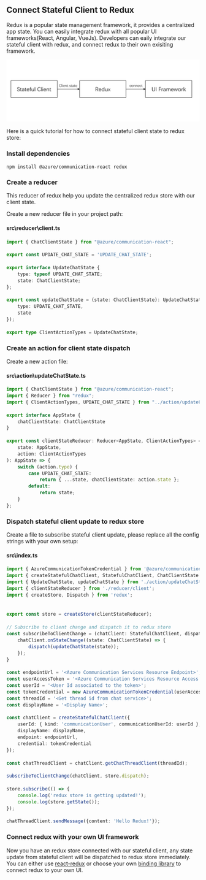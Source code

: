 ## Connect Stateful Client to Redux

Redux is a popular state management framework, it provides a centralized app state. You can easily integrate redux with all popular UI frameworks(React, Angular, VueJs). Developers can eaily integrate our stateful client with redux, and connect redux to their own exisiting framework. 

![Connect with redux](../images/stateful-redux-ui.png)

Here is a quick tutorial for how to connect stateful client state to redux store:
### Install dependencies

```
npm install @azure/communication-react redux
```

### Create a reducer

This reducer of redux help you update the centralized redux store with our client state.

Create a new reducer file in your project path:

#### src\reducer\client.ts

``` typescript
import { ChatClientState } from "@azure/communication-react";

export const UPDATE_CHAT_STATE = 'UPDATE_CHAT_STATE';

export interface UpdateChatState {
    type: typeof UPDATE_CHAT_STATE;
    state: ChatClientState;
};

export const updateChatState = (state: ChatClientState): UpdateChatState => ({
    type: UPDATE_CHAT_STATE,
    state
});

export type ClientActionTypes = UpdateChatState;
```

### Create an action for client state dispatch

Create a new action file:

#### src\action\updateChatState.ts

``` typescript
import { ChatClientState } from "@azure/communication-react";
import { Reducer } from "redux";
import { ClientActionTypes, UPDATE_CHAT_STATE } from "../action/updateChatState";

export interface AppState {
    chatClientState: ChatClientState
}

export const clientStateReducer: Reducer<AppState, ClientActionTypes> = (
    state: AppState,
    action: ClientActionTypes
): AppState => {
    switch (action.type) {
        case UPDATE_CHAT_STATE:
            return { ...state, chatClientState: action.state };
        default:
            return state;
    }
};

```

### Dispatch stateful client update to redux store

Create a file to subscribe stateful client update, please replace all the config strings with your own setup:

#### src\index.ts

``` typescript
import { AzureCommunicationTokenCredential } from '@azure/communication-common';
import { createStatefulChatClient, StatefulChatClient, ChatClientState } from "@azure/communication-react"
import { UpdateChatState, updateChatState } from './action/updateChatState';
import { clientStateReducer } from './reducer/client';
import { createStore, Dispatch } from 'redux';


export const store = createStore(clientStateReducer);

// Subscribe to client change and dispatch it to redux store
const subscribeToClientChange = (chatClient: StatefulChatClient, dispatch: Dispatch<UpdateChatState>) => {
    chatClient.onStateChange((state: ChatClientState) => {
        dispatch(updateChatState(state));
    });
}

const endpointUrl = '<Azure Communication Services Resource Endpoint>';
const userAccessToken = '<Azure Communication Services Resource Access Token>';
const userId = '<User Id associated to the token>';
const tokenCredential = new AzureCommunicationTokenCredential(userAccessToken);
const threadId = '<Get thread id from chat service>';
const displayName = '<Display Name>';

const chatClient = createStatefulChatClient({
    userId: { kind: 'communicationUser', communicationUserId: userId },
    displayName: displayName,
    endpoint: endpointUrl,
    credential: tokenCredential
});

const chatThreadClient = chatClient.getChatThreadClient(threadId);

subscribeToClientChange(chatClient, store.dispatch);

store.subscribe(() => {
    console.log('redux store is getting updated!');
    console.log(store.getState());
});

chatThreadClient.sendMessage({content: 'Hello Redux!'});

```

### Connect redux with your own UI framework

Now you have an redux store connected with our stateful client, any state update from stateful client will be dispatched to redux store immediately. You can either use [react-redux](https://react-redux.js.org/) or choose your own [binding library](https://redux.js.org/introduction/ecosystem#library-integration-and-bindings) to connect redux to your own UI.